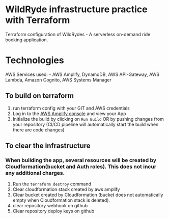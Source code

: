 # WildRyde infrastructure practice with Terraform
Terraform configuration of WildRydes - A serverless on-demand ride booking application.

# Technologies
AWS Services used:
    - AWS Amplify, DynamoDB, AWS API-Gateway, AWS Lambda, Amazon Cognito, AWS Systems Manager

## To build on terraform
1. run terraform config with your GIT and AWS credentials
2. Log in to the [AWS Amplify console](https://aws.amazon.com/amplify/) and view your App
3. Initialize the build by clicking on `Run Build` OR by pushing changes from your repository (CI/CD pipeline will automatically start the build when there are code changes)

## To clear the infrastructure
### When building the app, several resources will be created by Cloudformation(bucket and Auth roles). This does not incur any additional charges.
1. Run the `terraform destroy` command
2. Clear cloudformation stack created by aws amplify
3. Clear bucket created by Cloudformation (bucket does not automatically empty when Cloudformation stack is deleted).
3. clear repository webhook on github
5. Clear repository deploy keys on github